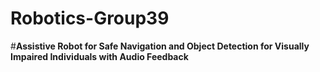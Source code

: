 # Robotics-Group39

#**Assistive Robot for Safe Navigation and Object Detection for Visually Impaired Individuals with Audio Feedback**
